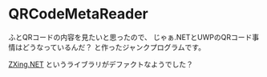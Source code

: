 # QRCodeMetaReader

ふとQRコードの内容を見たいと思ったので、
じゃぁ.NETとUWPのQRコード事情はどうなっているんだ？
と作ったジャンクプログラムです。

[ZXing.NET](http://zxingnet.codeplex.com/) というライブラリがデファクトなようでした？
